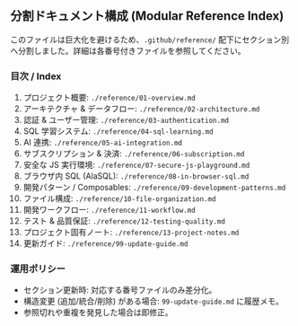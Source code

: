 ## 分割ドキュメント構成 (Modular Reference Index)
このファイルは巨大化を避けるため、`.github/reference/` 配下にセクション別へ分割しました。詳細は各番号付きファイルを参照してください。

### 目次 / Index
1. プロジェクト概要: `./reference/01-overview.md`
2. アーキテクチャ & データフロー: `./reference/02-architecture.md`
3. 認証 & ユーザー管理: `./reference/03-authentication.md`
4. SQL 学習システム: `./reference/04-sql-learning.md`
5. AI 連携: `./reference/05-ai-integration.md`
6. サブスクリプション & 決済: `./reference/06-subscription.md`
7. 安全な JS 実行環境: `./reference/07-secure-js-playground.md`
8. ブラウザ内 SQL (AlaSQL): `./reference/08-in-browser-sql.md`
9. 開発パターン / Composables: `./reference/09-development-patterns.md`
10. ファイル構成: `./reference/10-file-organization.md`
11. 開発ワークフロー: `./reference/11-workflow.md`
12. テスト & 品質保証: `./reference/12-testing-quality.md`
13. プロジェクト固有ノート: `./reference/13-project-notes.md`
99. 更新ガイド: `./reference/99-update-guide.md`

### 運用ポリシー
- セクション更新時: 対応する番号ファイルのみ差分化。
- 構造変更 (追加/統合/削除) がある場合: `99-update-guide.md` に履歴メモ。
- 参照切れや重複を発見した場合は即修正。

